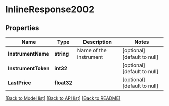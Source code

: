 # InlineResponse2002

## Properties
Name | Type | Description | Notes
------------ | ------------- | ------------- | -------------
**InstrumentName** | **string** | Name of the instrument | [optional] [default to null]
**InstrumentToken** | **int32** |  | [optional] [default to null]
**LastPrice** | **float32** |  | [optional] [default to null]

[[Back to Model list]](../README.md#documentation-for-models) [[Back to API list]](../README.md#documentation-for-api-endpoints) [[Back to README]](../README.md)

